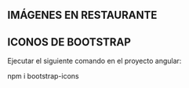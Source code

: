 
## IMÁGENES EN RESTAURANTE

## ICONOS DE BOOTSTRAP

Ejecutar el siguiente comando en el proyecto angular:

npm i bootstrap-icons

